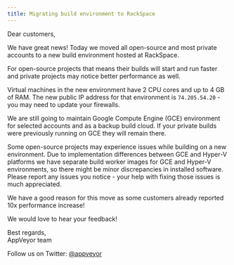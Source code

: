 ```yaml
---
title: Migrating build environment to RackSpace
---
```


Dear customers,

We have great news! Today we moved all open-source and most private accounts to a new build environment hosted at RackSpace.

For open-source projects that means their builds will start and run faster and private projects may notice better performance as well.

Virtual machines in the new environment have 2 CPU cores and up to 4 GB of RAM. The new public IP address for that environment is `74.205.54.20` - you may need to update your firewalls.

We are still going to maintain Google Compute Engine (GCE) environment for selected accounts and as a backup build cloud.
If your private builds were previously running on GCE they will remain there.

Some open-source projects may experience issues while building on a new environment.
Due to implementation differences between GCE and Hyper-V platforms we have separate build worker images for GCE and Hyper-V environments, so there might be minor discrepancies in installed software.
Please report any issues you notice - your help with fixing those issues is much appreciated.

We have a good reason for this move as some customers already reported 10x performance increase!

We would love to hear your feedback!

Best regards,<br>
AppVeyor team

Follow us on Twitter: [@appveyor](https://twitter.com/appveyor)
